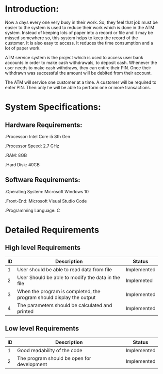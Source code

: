 # Introduction:
 Now a days every one very busy in their work. So, they feel that job must be easier to the system is used to reduce their work which is done in the ATM system. Instead of keeping lots of paper into a record or file and it may be missed somewhere so, this system helps to keep the record of the customer. It is also easy to access. It reduces the time consumption and a lot of paper work.

ATM service system is the project which is used to access user bank accounts in order to make cash withdrawals, to deposit cash. Whenever the user needs to make cash withdraws, they can entire their PIN. Once their withdrawn was successful the amount will be debited from their account.

The ATM will service one customer at a time. A customer will be required to enter PIN. Then only he will be able to perform one or more transactions. 
# System Specifications:
## Hardware Requirements:
.Processor: Intel Core i5 8th Gen

.Processor Speed: 2.7 GHz

.RAM: 8GB

.Hard Disk: 40GB
## Software Requirements:
.Operating System: Microsoft Windows 10

.Front-End: Microsoft Visual Studio Code

.Programming Language: C

# Detailed Requirements
## High level Requirements
|ID  |Description|Status|
|---|---|---|
|1|User should be able to read data from file|Implemented|
|2|User Should be able to modify the data in the file|Implemeted|
|3|When the program is completed, the program should display the output|Implemented|
|4|The parameters should be calculated and printed|Implemented|
## Low level Requirements
|ID|Description|Status|
|---|---|---|
|1|Good readability of the code|Implemented|
|2|The program should be open for development|Implemented|
